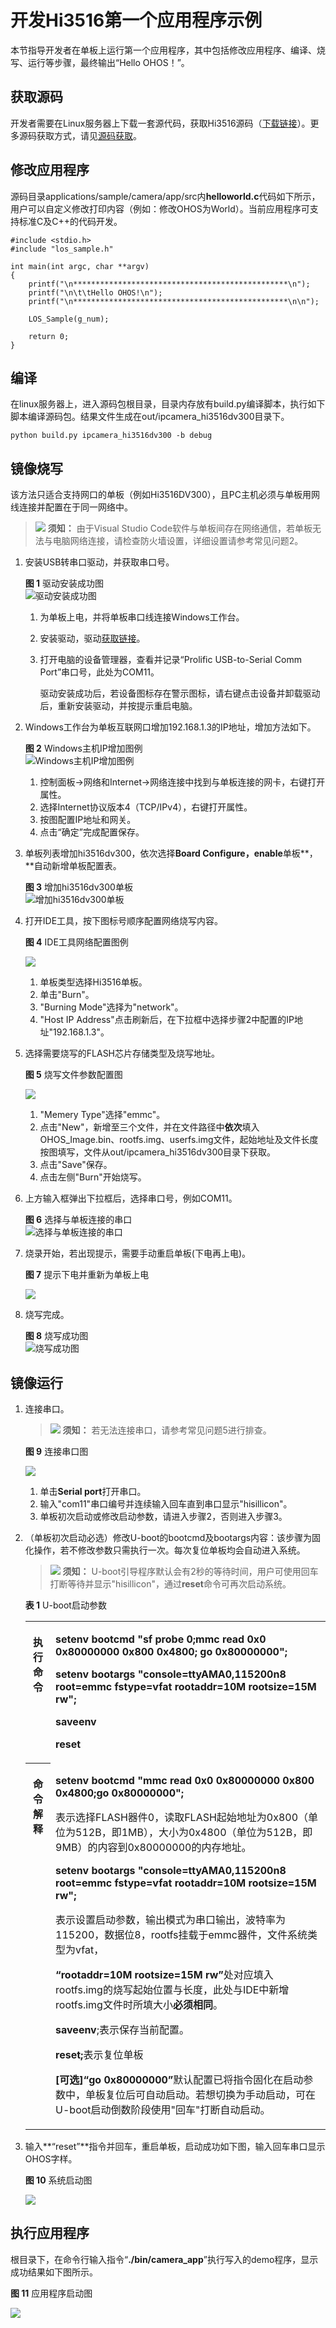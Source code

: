 # 开发Hi3516第一个应用程序示例<a name="ZH-CN_TOPIC_0000001052906247"></a>

本节指导开发者在单板上运行第一个应用程序，其中包括修改应用程序、编译、烧写、运行等步骤，最终输出“Hello OHOS！”。

## 获取源码<a name="section215953714245"></a>

开发者需要在Linux服务器上下载一套源代码，获取Hi3516源码（[下载链接](https://repo.huaweicloud.com/harmonyos/os/1.0/code-1.0.tar.gz)）。更多源码获取方式，请见[源码获取](../get-code/源码获取.md)。

## 修改应用程序<a name="s8efc1952ebfe4d1ea717182e108c29bb"></a>

源码目录applications/sample/camera/app/src内**helloworld.c**代码如下所示，用户可以自定义修改打印内容（例如：修改OHOS为World）。当前应用程序可支持标准C及C++的代码开发。

```
#include <stdio.h>
#include "los_sample.h"

int main(int argc, char **argv)
{
    printf("\n************************************************\n");
    printf("\n\t\tHello OHOS!\n");
    printf("\n************************************************\n\n");

    LOS_Sample(g_num);

    return 0;
}
```

## 编译<a name="section1077671315253"></a>

在linux服务器上，进入源码包根目录，目录内存放有build.py编译脚本，执行如下脚本编译源码包。结果文件生成在out/ipcamera\_hi3516dv300目录下。

```
python build.py ipcamera_hi3516dv300 -b debug
```

## 镜像烧写<a name="section18061240152520"></a>

该方法只适合支持网口的单板（例如Hi3516DV300），且PC主机必须与单板用网线连接并配置在于同一网络中。

>![](public_sys-resources/icon-notice.gif) **须知：** 
>由于Visual Studio Code软件与单板间存在网络通信，若单板无法与电脑网络连接，请检查防火墙设置，详细设置请参考常见问题2。

1.  安装USB转串口驱动，并获取串口号。

    **图 1**  驱动安装成功图<a name="fig18537418237"></a>  
    ![](figures/驱动安装成功图.png "驱动安装成功图")

    1.  为单板上电，并将单板串口线连接Windows工作台。
    2.  安装驱动，驱动[获取链接](http://www.hihope.org/download)。
    3.  打开电脑的设备管理器，查看并记录“Prolific USB-to-Serial Comm Port”串口号，此处为COM11。

        驱动安装成功后，若设备图标存在警示图标，请右键点击设备并卸载驱动后，重新安装驱动，并按提示重启电脑。


2.  Windows工作台为单板互联网口增加192.168.1.3的IP地址，增加方法如下。

    **图 2**  Windows主机IP增加图例<a name="fig1438112431779"></a>  
    ![](figures/Windows主机IP增加图例.png "Windows主机IP增加图例")

    1.  控制面板-\>网络和Internet-\>网络连接中找到与单板连接的网卡，右键打开属性。
    2.  选择Internet协议版本4（TCP/IPv4），右键打开属性。
    3.  按图配置IP地址和网关。
    4.  点击“确定”完成配置保存。

3.  单板列表增加hi3516dv300，依次选择**Board Configure，enable**单板**，**自动新增单板配置表。

    **图 3**  增加hi3516dv300单板<a name="fig152451448203711"></a>  
    ![](figures/增加hi3516dv300单板.png "增加hi3516dv300单板")

4.  打开IDE工具，按下图标号顺序配置网络烧写内容。

    **图 4**  IDE工具网络配置图例<a name="fig79672366813"></a>  
    

    ![](figures/ide.png)

    1.  单板类型选择Hi3516单板。
    2.  单击"Burn"。
    3.  "Burning Mode"选择为"network"。
    4.  "Host IP Address"点击刷新后，在下拉框中选择步骤2中配置的IP地址"192.168.1.3"。

5.  选择需要烧写的FLASH芯片存储类型及烧写地址。

    **图 5**  烧写文件参数配置图<a name="fig11902195416418"></a>  
    

    ![](figures/未命名图片2.png)

    1.  "Memery Type"选择"emmc"。
    2.  点击"New"，新增至三个文件，并在文件路径中**依次**填入OHOS\_Image.bin、rootfs.img、userfs.img文件，起始地址及文件长度按图填写，文件从out/ipcamera\_hi3516dv300目录下获取。
    3.  点击"Save"保存。
    4.  点击左侧"Burn"开始烧写。

6.  上方输入框弹出下拉框后，选择串口号，例如COM11。

    **图 6**  选择与单板连接的串口<a name="fig73452316549"></a>  
    ![](figures/选择与单板连接的串口.png "选择与单板连接的串口")

7.  烧录开始，若出现提示，需要手动重启单板\(下电再上电\)。

    **图 7**  提示下电并重新为单板上电<a name="fig3421920185520"></a>  
    

    ![](figures/reset2.png)

8.  烧写完成。

    **图 8**  烧写成功图<a name="fig88368374585"></a>  
    ![](figures/烧写成功图.png "烧写成功图")


## 镜像运行<a name="section380511712615"></a>

1.  连接串口。

    >![](public_sys-resources/icon-notice.gif) **须知：** 
    >若无法连接串口，请参考常见问题5进行排查。

    **图 9**  连接串口图<a name="fig056645018495"></a>  
    

    ![](figures/chuankou1.png)

    1.  单击**Serial port**打开串口。
    2.  输入"com11"串口编号并连续输入回车直到串口显示"hisillicon"。
    3.  单板初次启动或修改启动参数，请进入步骤2，否则进入步骤3。

2.  （单板初次启动必选）修改U-boot的bootcmd及bootargs内容：该步骤为固化操作，若不修改参数只需执行一次。每次复位单板均会自动进入系统。

    >![](public_sys-resources/icon-notice.gif) **须知：** 
    >U-boot引导程序默认会有2秒的等待时间，用户可使用回车打断等待并显示"hisillicon"，通过**reset**命令可再次启动系统。

    **表 1**  U-boot启动参数

    <a name="table432481061214"></a>
    <table><tbody><tr id="row532461021219"><th class="firstcol" valign="top" width="8.39%" id="mcps1.2.3.1.1"><p id="p1238114718129"><a name="p1238114718129"></a><a name="p1238114718129"></a>执行命令</p>
    </th>
    <td class="cellrowborder" valign="top" width="91.61%" headers="mcps1.2.3.1.1 "><p id="p93816470127"><a name="p93816470127"></a><a name="p93816470127"></a><strong id="b143728351609"><a name="b143728351609"></a><a name="b143728351609"></a>setenv bootcmd "sf probe 0;mmc read 0x0 0x80000000 0x800 0x4800; go 0x80000000";</strong></p>
    <p id="p83904761218"><a name="p83904761218"></a><a name="p83904761218"></a><strong id="b14389193520014"><a name="b14389193520014"></a><a name="b14389193520014"></a>setenv bootargs "console=ttyAMA0,115200n8 root=emmc fstype=vfat rootaddr=10M rootsize=15M rw";</strong></p>
    <p id="p7399470123"><a name="p7399470123"></a><a name="p7399470123"></a><strong id="b1041015359012"><a name="b1041015359012"></a><a name="b1041015359012"></a>saveenv</strong></p>
    <p id="p14391747131219"><a name="p14391747131219"></a><a name="p14391747131219"></a><strong id="b84127351701"><a name="b84127351701"></a><a name="b84127351701"></a>reset</strong></p>
    </td>
    </tr>
    <tr id="row6324410171216"><th class="firstcol" valign="top" width="8.39%" id="mcps1.2.3.2.1"><p id="p203915473129"><a name="p203915473129"></a><a name="p203915473129"></a>命令解释</p>
    </th>
    <td class="cellrowborder" valign="top" width="91.61%" headers="mcps1.2.3.2.1 "><p id="p439134715129"><a name="p439134715129"></a><a name="p439134715129"></a><strong id="b14391847171211"><a name="b14391847171211"></a><a name="b14391847171211"></a>setenv bootcmd "mmc read 0x0 0x80000000 0x800 0x4800;go 0x80000000";</strong></p>
    <p id="p1439184741218"><a name="p1439184741218"></a><a name="p1439184741218"></a>表示选择FLASH器件0，读取FLASH起始地址为0x800（单位为512B，即1MB），大小为0x4800（单位为512B，即9MB）的内容到0x80000000的内存地址。</p>
    <p id="p7391347101215"><a name="p7391347101215"></a><a name="p7391347101215"></a><strong id="b0397473129"><a name="b0397473129"></a><a name="b0397473129"></a>setenv bootargs "console=ttyAMA0,115200n8 root=emmc fstype=vfat rootaddr=10M rootsize=15M rw";</strong></p>
    <p id="p939547151215"><a name="p939547151215"></a><a name="p939547151215"></a><strong id="b93984781214"><a name="b93984781214"></a><a name="b93984781214"></a></strong>表示设置启动参数，输出模式为串口输出，波特率为115200，数据位8，rootfs挂载于emmc器件，文件系统类型为vfat，</p>
    <p id="p8402475121"><a name="p8402475121"></a><a name="p8402475121"></a><strong id="b140947121219"><a name="b140947121219"></a><a name="b140947121219"></a>“rootaddr=10M rootsize=15M rw”</strong>处对应填入rootfs.img的烧写起始位置与长度，此处与IDE中新增rootfs.img文件时所填大小<strong id="b124004714129"><a name="b124004714129"></a><a name="b124004714129"></a>必须相同</strong>。</p>
    <p id="p54034712120"><a name="p54034712120"></a><a name="p54034712120"></a><strong id="b1740247111219"><a name="b1740247111219"></a><a name="b1740247111219"></a>saveenv</strong>;表示保存当前配置。</p>
    <p id="p2401247131212"><a name="p2401247131212"></a><a name="p2401247131212"></a><strong id="b1040144710122"><a name="b1040144710122"></a><a name="b1040144710122"></a>reset;</strong>表示复位单板</p>
    <p id="p1440164791213"><a name="p1440164791213"></a><a name="p1440164791213"></a><strong id="b840447121214"><a name="b840447121214"></a><a name="b840447121214"></a>[可选]“go 0x80000000”</strong>默认配置已将指令固化在启动参数中，单板复位后可自动启动。若想切换为手动启动，可在U-boot启动倒数阶段使用"回车"打断自动启动。</p>
    </td>
    </tr>
    </tbody>
    </table>

3.  输入**“reset”**指令并回车，重启单板，启动成功如下图，输入回车串口显示OHOS字样。

    **图 10**  系统启动图<a name="fig10181006376"></a>  
    

    ![](figures/qi1.png)


## 执行应用程序<a name="section5276734182615"></a>

根目录下，在命令行输入指令“**./bin/camera\_app**”执行写入的demo程序，显示成功结果如下图所示。

**图 11**  应用程序启动图<a name="fig36537913815"></a>  


![](figures/qidong.png)

